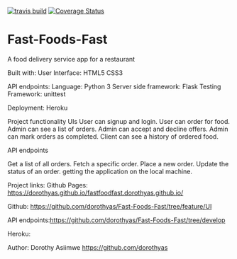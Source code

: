 [![travis build](https://img.shields.io/travis/dorothyas/fastfoodfast.dorothyas.svg)](https://travis-ci.com/dorothyas/Fast-Foods-Fast)
[![Coverage Status](https://coveralls.io/repos/github/dorothyas/Fast-Foods-Fast/badge.svg?branch=master)](https://coveralls.io/github/dorothyas/Fast-Foods-Fast?branch=master)

# Fast-Foods-Fast
A food delivery service app for a restaurant 

Built with:
User Interface:
HTML5
CSS3

API endpoints:
Language: Python 3
Server side framework: Flask
Testing Framework: unittest

Deployment:
Heroku

Project functionality
UIs
User can signup and login.
User can order for food.
Admin can see a list of orders.
Admin can accept and decline offers.
Admin can mark orders as completed.
Client can see a history of ordered food.

API endpoints

Get a list of all orders.
Fetch a specific order.
Place a new order.
Update the status of an order.
getting the application on the local machine.


Project links:
Github Pages: https://dorothyas.github.io/fastfoodfast.dorothyas.github.io/

Github: https://github.com/dorothyas/Fast-Foods-Fast/tree/feature/UI 

API endpoints:https://github.com/dorothyas/Fast-Foods-Fast/tree/develop

Heroku: 


Author:
Dorothy Asiimwe
https://github.com/dorothyas